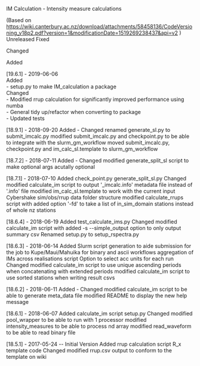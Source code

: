 IM Calculation - Intensity measure calculations

(Based on https://wiki.canterbury.ac.nz/download/attachments/58458136/CodeVersioning_v18p2.pdf?version=1&modificationDate=1519269238437&api=v2 )
Unreleased
Fixed

Changed

Added

[19.6.1] - 2019-06-06  
Added  
    - setup.py to make IM_calculation a package  
Changed  
    - Modified rrup calculation for significantly improved performance using numba  
    - General tidy up/refactor when converting to package  
    - Updated tests  

[18.9.1] - 2018-09-20
Added
    -
Changed
    renamed generate_sl.py to submit_imcalc.py
    modified submit_imcalc.py and checkpoint.py to be able to integrate with the slurm_gm_workflow
    moved submit_imcalc.py, checkpoint.py and im_calc_sl.template to slurm_gm_workflow
    

[18.7.2] - 2018-07-11
Added
    -
Changed
    modified generate_split_sl script to make optional args acutally optional


[18.7.1] - 2018-07-10
Added
    check_point.py
    generate_split_sl.py
Changed
    modified calculate_im script to output '_imcalc.info' metadata file instead of '.info' file
    modified im_calc_sl.template to work with the current input Cybershake sim/obs/rrup data folder structure
    modified calculate_rrups script with added option '-fd' to take a list of in_sim_domain stations instead of whole nz stations 


[18.6.4] - 2018-06-19
Added
    test_calculate_ims.py
Changed
    modified calculate_im script with added -s --simple_output option to only output summary csv
    Renamed setup.py to setup_rspectra.py


[18.6.3] - 2018-06-14
Added
    Slurm script generation to aide submission for the job to Kupe/Maui/Mahuika for binary and ascii workflows
    aggregation of IMs across realisations script
    Option to select acc units for each run
Changed
    modified calculate_im script to use unique ascending periods when concatenating with extended periods
    modified calculate_im script to use sorted stations when writing result csvs


[18.6.2] - 2018-06-11
Added
    -
Changed
    modified calculate_im script to be able to generate meta_data file
    modified README to display the new help message

[18.6.1] - 2018-06-07
Added
    calculate_im script
    setup.py
Changed
    modified pool_wrapper to be able to run with 1 processor
    modified intensity_measures to be able to process nd array
    modified read_waveform to be able to read binary file


[18.5.1] - 2017-05-24 -- Initial Version
Added
    rrup calculation script
    R_x template code
Changed
    modified rrup.csv output to conform to the template on wiki



